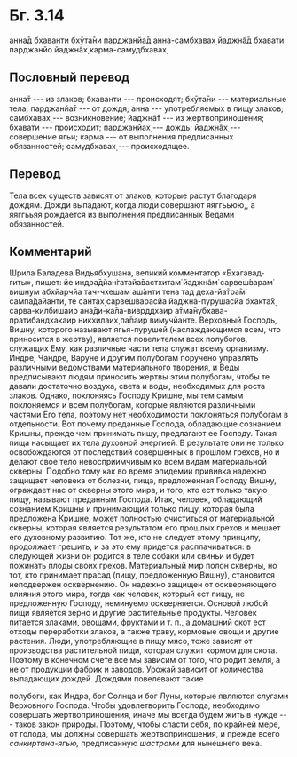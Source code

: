 # Бг. 3.14

анна̄д бхаванти бхӯта̄ни парджанйа̄д анна-самбхавах̣ йаджн̃а̄д бхавати
парджанйо йаджн̃ах̣ карма-самудбхавах̣

## Пословный перевод

анна̄т --- из злаков; бхаванти --- происходят; бхӯта̄ни --- материальные
тела; парджанйа̄т --- от дождя; анна --- употребляемых в пищу злаков;
самбхавах̣ --- возникновение; йаджн̃а̄т --- из жертвоприношения; бхавати
--- происходит; парджанйах̣ --- дождь; йаджн̃ах̣ --- совершение ягьи; карма
--- от выполнения предписанных обязанностей; самудбхавах̣ ---
происходящее.

## Перевод

Тела всех существ зависят от злаков, которые растут благодаря дождям.
Дожди выпадают, когда люди совершают яяггььюю,, а яяггььяя рождается из
выполнения предписанных Ведами обязанностей.

## Комментарий

Шрила Баладева Видьябхушана, великий комментатор «Бхагавад-гиты», пишет:
йе индра̄дйан̇гатайа̄вастхитам̇ йаджн̃ам̇ сарвеш́варам̇ вишн̣ум абхйарчйа
тач-чхешам аш́анти тена тад деха-йа̄тра̄м̇ сампа̄дайанти, те сантах̣
сарвеш́варасйа йаджн̃а-пурушасйа бхакта̄х̣ сарва-килбишаир
ана̄ди-ка̄ла-вивр̣ддхаир а̄тма̄нубхава-пратибандхакаир никхилаих̣ па̄паир
вимучйанте. Верховный Господь, Вишну, которого называют ягья-пурушей
(наслаждающимся всем, что приносится в жертву), является повелителем
всех полубогов, служащих Ему, как различные части тела служат всему
организму. Индре, Чандре, Варуне и другим полубогам поручено управлять
различными ведомствами материального творения, и Веды предписывают людям
приносить жертвы этим полубогам, чтобы те давали достаточно воздуха,
света и воды, необходимых для роста злаков. Однако, поклоняясь Господу
Кришне, мы тем самым поклоняемся и всем полубогам, которые являются
различными частями Его тела, поэтому нет необходимости поклоняться
полубогам в отдельности. Вот почему преданные Господа, обладающие
сознанием Кришны, прежде чем принимать пищу, предлагают ее Господу.
Такая пища насыщает их тела духовной энергией. В результате они не
только освобождаются от последствий совершенных в прошлом грехов, но и
делают свое тело невосприимчивым ко всем видам материальной скверны.
Подобно тому как во время эпидемии прививка надежно защищает человека от
болезни, пища, предложенная Господу Вишну, ограждает нас от скверны
этого мира, и того, кто ест только такую пищу, называют преданным
Господа. Итак, человек, обладающий сознанием Кришны и принимающий только
пищу, которая была предложена Кришне, может полностью очиститься от
материальной скверны, которая является результатом его прошлых грехов и
мешает его духовному развитию. Тот же, кто не следует этому принципу,
продолжает грешить, и за это ему придется расплачиваться: в следующей
жизни он родится в теле собаки или свиньи и будет пожинать плоды своих
грехов. Материальный мир полон скверны, но тот, кто принимает прасад
(пищу, предложенную Вишну), становится неподвержен осквернению. Он
надежно защищен от оскверняющего влияния этого мира, тогда как человек,
который ест пищу, не предложенную Господу, неминуемо оскверняется.
Основой любой пищи является зерно и другие растительные продукты.
Человек питается злаками, овощами, фруктами и т. п., а домашний скот ест
отходы переработки злаков, а также траву, кормовые овощи и другие
растения. Люди, употребляющие в пищу мясо, тоже зависят от производства
растительной пищи, которая служит кормом для скота. Поэтому в конечном
счете все мы зависим от того, что родит земля, а не от продукции фабрик
и заводов. Урожай зависит от количества выпадающих дождей. Дождями
повелевают такие

полубоги, как Индра, бог Солнца и бог Луны, которые являются слугами
Верховного Господа. Чтобы удовлетворить Господа, необходимо совершать
жертвоприношения, иначе мы всегда будем жить в нужде --- таков закон
природы. Поэтому, чтобы спасти себя, по крайней мере, от голода, мы
должны совершать жертвоприношения, и прежде всего *санкиртана-ягью,*
предписанную *шастрами* для нынешнего века.
